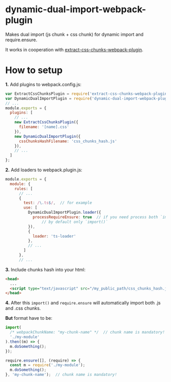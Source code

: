 # dynamic-dual-import-webpack-plugin
Makes dual import (js chunk + css chunk) for dynamic import and require.ensure.

It works in cooperation with <a href="https://www.npmjs.com/package/extract-css-chunks-webpack-plugin">extract-css-chunks-webpack-plugin</a>.

# How to setup
**1.** Add plugins to webpack.config.js:

```js
var ExtractCssChunksPlugin = require('extract-css-chunks-webpack-plugin');
var DynamicDualImportPlugin = require('dynamic-dual-import-webpack-plugin');
// ...
module.exports = {
  plugins: [
    // ...
    new ExtractCssChunksPlugin({
      filename: '[name].css'
    }),
    new DynamicDualImportPlugin({
      cssChunksHashFilename: 'css_chunks_hash.js'
    }),
    // ...
  ]
};
```

**2.** Add loaders to webpack.plugin.js:

```js
module.exports = {
  module: {
    rules: [
      // ...
      {
        test: /\.ts$/,  // for example
        use: [
          DynamicDualImportPlugin.loader({
            processRequireEnsure: true  // if you need process both `import()` and `require.ensure`
                // by default only `import()`
          }),
          {
            loader: 'ts-loader'
          },
          // ...
        ]
      },
      // ...
```

**3.** Include chunks hash into your html:

```html
<head>
  ...
  <script type="text/javascript" src="/my_public_path/css_chunks_hash.js"></script>
</head>
```

**4.** After this `import()` and `require.ensure` will automatically import both .js and .css chunks.

**But** format have to be:

```js
import(
  /* webpackChunkName: "my-chunk-name" */  // chunk name is mandatory!
  './my-module'
).then((m) => {
  m.doSomething();
});

require.ensure([], (require) => {
  const m = require('./my-module');
  m.doSomething();
}, 'my-chunk-name');  // chunk name is mandatory!
```
